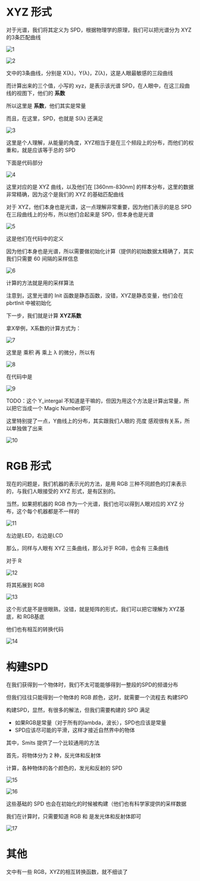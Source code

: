 ﻿# XYZ 形式

对于光谱，我们将其定义为 SPD，根据物理学的原理，我们可以把光谱分为 XYZ 的3条匹配曲线

![1](05_19/1.png)

![2](05_19/2.png)

文中的3条曲线，分别是 X(λ)，Y(λ)，Z(λ)，这是人眼最敏感的三段曲线

而计算出来的三个值，小写的 xyz，是表示该光谱 SPD，在人眼中，在这三段曲线的视图下，他们的 **系数**

所以这里是 **系数**，他们其实是常量

而且，在这里，SPD，也就是 S(λ) 还满足

![3](05_19/3.png)

这里是个人理解，从能量的角度，XYZ相当于是在三个频段上的分布，而他们的权重和，就是应该等于总的 SPD

下面是代码部分

![4](05_19/4.png)

这里对应的是 XYZ 曲线，以及他们在 [360nm-830nm] 的样本分布，这里的数据非常精确，因为这个是我们的 XYZ 的基础匹配曲线

对于 XYZ，他们本身也是光谱，这一点理解非常重要，因为他们表示的是总 SPD 在三段曲线上的分布，所以他们合起来是 SPD，但本身也是光谱

![5](05_19/5.png)

这是他们在代码中的定义

因为他们本身也是光谱，所以需要做初始化计算（提供的初始数据太精确了，其实我们只需要 60 间隔的采样信息

![6](05_19/6.png)

计算的方法就是用的采样算法

注意到，这里光谱的 Init 函数是静态函数，没错，XYZ是静态变量，他们会在 pbrtInit 中被初始化

下一步，我们就是计算 **XYZ系数**

拿X举例，X系数的计算方式为：

![7](05_19/7.png)

这里是 乘积 再 乘上 λ 的微分，所以有

![8](05_19/8.png)

在代码中是

![9](05_19/9.png)

TODO：这个 Y_intergal 不知道是干嘛的，但因为用这个方法是计算出常量，所以把它当成一个 Magic Number即可

这里特别提了一点，Y曲线上的分布，其实跟我们人眼的 亮度 感观很有关系，所以单独做了出来

![10](05_19/10.png)

# RGB 形式

现在的问题是，我们机器的表示光的方法，是用 RGB 三种不同颜色的灯来表示的，与我们人眼接受的 XYZ 形式，是有区别的。

当然，如果把机器的 RGB 作为一个光谱，我们也可以得到人眼对应的 XYZ 分布，这个每个机器都是不一样的

![11](05_19/11.png)

左边是LED，右边是LCD

那么，同样与人眼有 XYZ 三条曲线，那么对于 RGB，也会有 三条曲线

对于 R

![12](05_19/12.png)

将其拓展到 RGB

![13](05_19/13.png)

这个形式是不是很眼熟，没错，就是矩阵的形式，我们可以把它理解为 XYZ基底，和 RGB基底

他们也有相互的转换代码

![14](05_19/14.png)

# 构建SPD

在我们获得到一个物体时，我们不太可能能够得到一整段的SPD的频谱分布

但我们往往只能得到一个物体的 RGB 颜色，这时，就需要一个流程去 构建SPD

构建SPD，显然，有很多的解法，但我们需要构建的 SPD 满足

- 如果RGB是常量（对于所有的lambda，波长），SPD也应该是常量
- SPD应该尽可能的平滑，这样才接近自然界中的物体

其中，Smits 提供了一个比较通用的方法

首先，将物体分为 2 种，反光体和反射体

计算，各种物体的各个颜色的，发光和反射的 SPD

![15](05_19/15.png)

![16](05_19/16.png)

这些基础的 SPD 也会在初始化的时候被构建（他们也有科学家提供的采样数据

我们在计算时，只需要知道 RGB 和 是发光体和反射体即可

![17](05_19/17.png)

# 其他

文中有一些 RGB，XYZ的相互转换函数，就不细谈了
